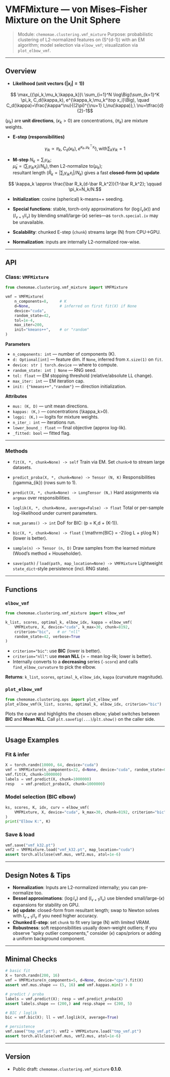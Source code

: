# VMFMixture — von Mises–Fisher Mixture on the Unit Sphere

> Module: `chemomae.clustering.vmf_mixture`
> Purpose: probabilistic clustering of L2-normalized features on (S^{d-1}) with an EM algorithm; model selection via `elbow_vmf`; visualization via `plot_elbow_vmf`.

---

## Overview

* **Likelihood (unit vectors ($`|x_i|=1`$))**
```math
  \max_{{\pi_k,\mu_k,\kappa_k}}\ \sum_{i=1}^N \log\Big(\sum_{k=1}^K \pi_k, C_d(\kappa_k), e^{\kappa_k,\mu_k^\top x_i}\Big),
  \quad C_d(\kappa)=\frac{\kappa^\nu}{(2\pi)^{\nu+1} I_\nu(\kappa)},\ \nu=\tfrac{d}{2}-1
```
  ($`\mu_k`$) are **unit directions**, ($`\kappa_k>0`$) are concentrations, ($`\pi_k`$) are mixture weights.

* **E-step (responsibilities)**
```math
\gamma_{ik}\propto \pi_k,C_d(\kappa_k),e^{\kappa_k,\mu_k^\top x_i}), \text{with} \sum_k\gamma_{ik}=1
```
* **M-step**
$`N_k=\sum_i\gamma_{ik}`$; <br>
$`\tilde\mu_k=\big(\sum_i \gamma_{ik} x_i\big)/N_k), \text{then L2-normalize to} (\mu_k);
`$ <br>
resultant length ($`\bar R_k=|\sum_i\gamma_{ik}x_i|/N_k`$) gives a fast **closed-form ($`\kappa`$) update**

```math
  \kappa_k \approx \frac{\bar R_k,(d-\bar R_k^2)}{1-\bar R_k^2};
  \qquad \pi_k=N_k/N.
```

* **Initialization**: cosine (spherical) k-means++ seeding.

* **Special functions**: stable, torch-only approximations for ($`\log I_\nu(\kappa)`$) and ($`I_{\nu+1}/I_\nu`$) by blending small/large-($`\kappa`$) series—as `torch.special.iv` may be unavailable.

* **Scalability**: chunked E-step (`chunk`) streams large (N) from CPU→GPU.

* **Normalization**: inputs are internally L2-normalized row-wise.

---

## API

### Class: `VMFMixture`

```python
from chemomae.clustering.vmf_mixture import VMFMixture

vmf = VMFMixture(
    n_components=8,     # K
    d=None,             # inferred on first fit(X) if None
    device="cuda",
    random_state=42,
    tol=1e-4,
    max_iter=200,
    init="kmeans++",    # or "random"
)
```

**Parameters**

* `n_components: int` — number of components (K).
* `d: Optional[int]` — feature dim. If `None`, inferred from `X.size(1)` on `fit`.
* `device: str | torch.device` — where to compute.
* `random_state: int | None` — RNG seed.
* `tol: float` — EM stopping threshold (relative/absolute LL change).
* `max_iter: int` — EM iteration cap.
* `init: {"kmeans++","random"}` — direction initialization.

**Attributes**

* `mus: (K, D)` — unit mean directions.
* `kappas: (K,)` — concentrations (\kappa_k>0).
* `logpi: (K,)` — logits for mixture weights.
* `n_iter_: int` — iterations run.
* `lower_bound_: float` — final objective (approx log-lik).
* `_fitted: bool` — fitted flag.

---

### Methods

* `fit(X, *, chunk=None) -> self`
  Train via EM. Set `chunk>0` to stream large datasets.

* `predict_proba(X, *, chunk=None) -> Tensor (N, K)`
  Responsibilities (\gamma_{ik}) (rows sum to 1).

* `predict(X, *, chunk=None) -> LongTensor (N,)`
  Hard assignments via `argmax` over responsibilities.

* `loglik(X, *, chunk=None, average=False) -> float`
  Total or per-sample log-likelihood under current parameters.

* `num_params() -> int`
  DoF for BIC: (p = K,d + (K-1)).

* `bic(X, *, chunk=None) -> float`
  ( \mathrm{BIC} = -2\log L + p\log N ) (lower is better).

* `sample(n) -> Tensor (n, D)`
  Draw samples from the learned mixture (Wood’s method + Householder).

* `save(path)` / `load(path, map_location=None) -> VMFMixture`
  Lightweight `state_dict`-style persistence (incl. RNG state).

---

## Functions

### `elbow_vmf`

```python
from chemomae.clustering.vmf_mixture import elbow_vmf

k_list, scores, optimal_k, elbow_idx, kappa = elbow_vmf(
    VMFMixture, X, device="cuda", k_max=30, chunk=8192,
    criterion="bic",   # or "nll"
    random_state=42, verbose=True
)
```

* `criterion="bic"`: use **BIC** (lower is better).
* `criterion="nll"`: use **mean NLL** (= − mean log-lik; lower is better).
* Internally converts to a **decreasing** series (`-score`) and calls `find_elbow_curvature` to pick the elbow.

**Returns**:
`k_list`, `scores`, `optimal_k`, `elbow_idx`, `kappa` (curvature magnitude).

### `plot_elbow_vmf`

```python
from chemomae.clustering.ops import plot_elbow_vmf
plot_elbow_vmf(k_list, scores, optimal_k, elbow_idx, criterion="bic")
```

Plots the curve and highlights the chosen elbow; ylabel switches between **BIC** and **Mean NLL**.
Call `plt.savefig(...)`/`plt.show()` on the caller side.

---

## Usage Examples

### Fit & infer

```python
X = torch.randn(10000, 64, device="cuda")
vmf = VMFMixture(n_components=32, d=None, device="cuda", random_state=0)
vmf.fit(X, chunk=1000000)
labels = vmf.predict(X, chunk=1000000)
resp   = vmf.predict_proba(X, chunk=1000000)
```

### Model selection (BIC elbow)

```python
ks, scores, K, idx, curv = elbow_vmf(
    VMFMixture, X, device="cuda", k_max=30, chunk=8192, criterion="bic"
)
print("Elbow K:", K)
```

### Save & load

```python
vmf.save("vmf_k32.pt")
vmf2 = VMFMixture.load("vmf_k32.pt", map_location="cuda")
assert torch.allclose(vmf.mus, vmf2.mus, atol=1e-6)
```

---

## Design Notes & Tips

* **Normalization**: Inputs are L2-normalized internally; you can pre-normalize too.
* **Bessel approximations**: ($`\log I_\nu`$) and ($`I_{\nu+1}/I_\nu`$) use blended small/large-($`\kappa`$) expansions for stability on GPU.
* **($`\kappa`$) update**: closed-form from resultant length; swap to Newton solves with $`I_{\nu+1}/I_\nu`$ if you need higher accuracy.
* **Chunked E-step**: set `chunk` to fit very large (N) with limited VRAM.
* **Robustness**: soft responsibilities usually down-weight outliers; if you observe “spiky outlier components,” consider ($`\kappa`$) caps/priors or adding a uniform background component.

---

## Minimal Checks

```python
# basic fit
X = torch.randn(200, 16)
vmf = VMFMixture(n_components=5, d=None, device="cpu").fit(X)
assert vmf.mus.shape == (5, 16) and vmf.kappas.min() > 0

# predict / proba
labels = vmf.predict(X); resp = vmf.predict_proba(X)
assert labels.shape == (200,) and resp.shape == (200, 5)

# BIC / loglik
bic = vmf.bic(X); ll = vmf.loglik(X, average=True)

# persistence
vmf.save("tmp_vmf.pt"); vmf2 = VMFMixture.load("tmp_vmf.pt")
assert torch.allclose(vmf.mus, vmf2.mus, atol=1e-6)
```

---

## Version

* Public draft: `chemomae.clustering.vmf_mixture` **0.1.0**.
